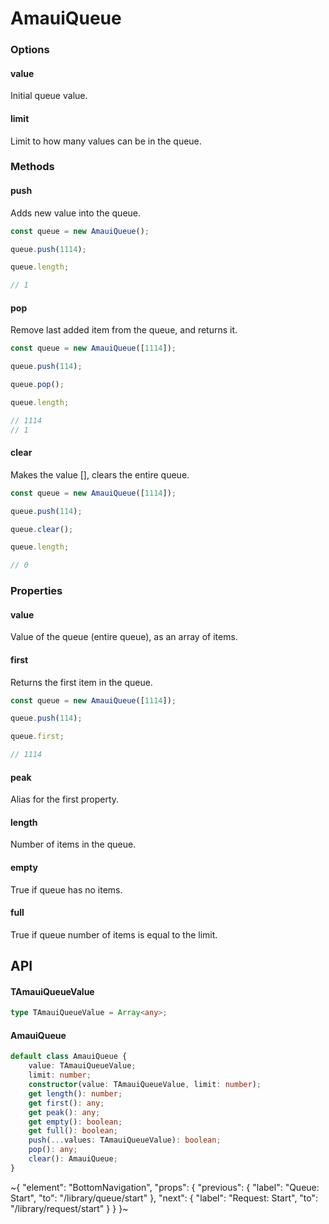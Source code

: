 
# AmauiQueue

### Options

#### value

Initial queue value.

#### limit

Limit to how many values can be in the queue.

### Methods

#### push

Adds new value into the queue.

```ts
const queue = new AmauiQueue();

queue.push(1114);

queue.length;

// 1
```

#### pop

Remove last added item from the queue, and returns it.

```ts
const queue = new AmauiQueue([1114]);

queue.push(114);

queue.pop();

queue.length;

// 1114
// 1
```

#### clear

Makes the value [], clears the entire queue.

```ts
const queue = new AmauiQueue([1114]);

queue.push(114);

queue.clear();

queue.length;

// 0
```

### Properties

#### value

Value of the queue (entire queue), as an array of items.

#### first

Returns the first item in the queue.

```ts
const queue = new AmauiQueue([1114]);

queue.push(114);

queue.first;

// 1114
```

#### peak

Alias for the first property.

#### length

Number of items in the queue.

#### empty

True if queue has no items.

#### full

True if queue number of items is equal to the limit.

## API

#### TAmauiQueueValue

```ts
type TAmauiQueueValue = Array<any>;
```

#### AmauiQueue

```ts
default class AmauiQueue {
    value: TAmauiQueueValue;
    limit: number;
    constructor(value: TAmauiQueueValue, limit: number);
    get length(): number;
    get first(): any;
    get peak(): any;
    get empty(): boolean;
    get full(): boolean;
    push(...values: TAmauiQueueValue): boolean;
    pop(): any;
    clear(): AmauiQueue;
}
```


~{
  "element": "BottomNavigation",
  "props": {
    "previous": {
      "label": "Queue: Start",
      "to": "/library/queue/start"
    },
    "next": {
      "label": "Request: Start",
      "to": "/library/request/start"
    }
  }
}~
